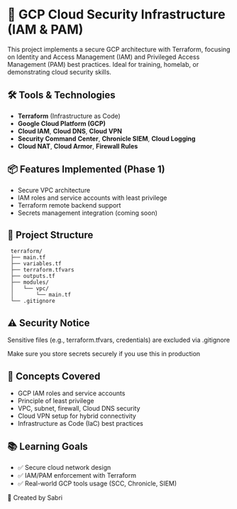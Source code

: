 # 🔐 GCP Cloud Security Infrastructure (IAM & PAM)

This project implements a secure GCP architecture with Terraform, focusing on Identity and Access Management (IAM) and Privileged Access Management (PAM) best practices. Ideal for training, homelab, or demonstrating cloud security skills.

## 🛠️ Tools & Technologies

- **Terraform** (Infrastructure as Code)
- **Google Cloud Platform (GCP)**
- **Cloud IAM**, **Cloud DNS**, **Cloud VPN**
- **Security Command Center**, **Chronicle SIEM**, **Cloud Logging**
- **Cloud NAT**, **Cloud Armor**, **Firewall Rules**

## 📦 Features Implemented (Phase 1)

- Secure VPC architecture
- IAM roles and service accounts with least privilege
- Terraform remote backend support
- Secrets management integration (coming soon)

## 📁 Project Structure
 ```
  terraform/
  ├── main.tf
  ├── variables.tf
  ├── terraform.tfvars
  ├── outputs.tf
  ├── modules/
  │   └── vpc/
  │       └── main.tf
  └── .gitignore
   ```
## ⚠️ Security Notice
Sensitive files (e.g., terraform.tfvars, credentials) are excluded via .gitignore

Make sure you store secrets securely if you use this in production

## 🧠 Concepts Covered

- GCP IAM roles and service accounts
- Principle of least privilege
- VPC, subnet, firewall, Cloud DNS security
- Cloud VPN setup for hybrid connectivity
- Infrastructure as Code (IaC) best practices

## 📚 Learning Goals
- ✅ Secure cloud network design
- ✅ IAM/PAM enforcement with Terraform
- ✅ Real-world GCP tools usage (SCC, Chronicle, SIEM)

👤 Created by Sabri
